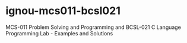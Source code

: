 # ignou-mcs011-bcsl021
MCS-011 Problem Solving and Programming and BCSL-021 C Language Programming Lab - Examples and Solutions
